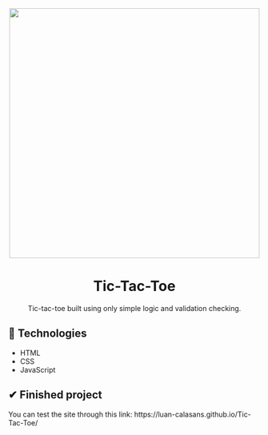 <div align="center">
  <img src="https://user-images.githubusercontent.com/69552520/167265947-c667b1ce-c795-4285-9560-f441260a1938.png" width="500px">
  <h1>Tic-Tac-Toe</h1>
  <p>Tic-tac-toe built using only simple logic and validation checking.</p>
</div>

<h2>🚀 Technologies</h2>
<ul>
  <li>HTML</li>
  <li>CSS</li>
  <li>JavaScript</li>
</ul>

<h2>✔ Finished project</h2>
<p>You can test the site through this link: https://luan-calasans.github.io/Tic-Tac-Toe/</p>
